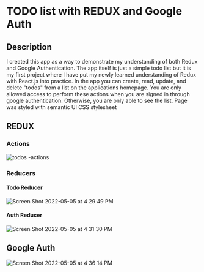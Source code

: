 # TODO list with REDUX and Google Auth

## Description ##
I created this app as a way to demonstrate my understanding of both Redux and Google Authentication. The app itself is just a simple todo list but it is my first project where I have put my newly learned understanding of Redux with React.js into practice. In the app you can create, read, update, and delete "todos" from a list on the applications homepage. You are only allowed access to perform these actions when you are signed in through google authentication. Otherwise, you are only able to see the list. Page was styled with semantic UI CSS stylesheet 

## REDUX ##
### Actions ###
![todos -actions](https://user-images.githubusercontent.com/79191638/167042612-dabf8671-f2df-47d6-b2b6-cb042721e8fa.png)

### Reducers ###

#### Todo Reducer ####
![Screen Shot 2022-05-05 at 4 29 49 PM](https://user-images.githubusercontent.com/79191638/167043111-ea5f44bf-73ee-4fc1-ba51-3de5cd641c77.png)

#### Auth Reducer ####
![Screen Shot 2022-05-05 at 4 31 30 PM](https://user-images.githubusercontent.com/79191638/167043257-4788b01a-047f-4c47-837e-d43ce8c2fd6c.png)

## Google Auth ##
![Screen Shot 2022-05-05 at 4 36 14 PM](https://user-images.githubusercontent.com/79191638/167043776-2a942c26-d13b-488b-9f32-842838718d6e.png)
